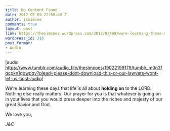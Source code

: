 ```yaml
---
title: No Content Found
date: 2012-03-09 22:50:00 Z
author: jcsimcoe
comments: true
layout: post
link: https://thesimcoes.wordpress.com/2012/03/09/were-learning-these-days-that-life-is-all/
wordpress_id: 310
post_format:
- Audio
---
```


[audio https://www.tumblr.com/audio_file/thesimcoes/19022199179/tumblr_m0n3fqcpkn1qbwpqv?plead=please-dont-download-this-or-our-lawyers-wont-let-us-host-audio]


We're learning these days that life is all about **holding on** to the LORD. Nothing else really matters. Our prayer for you is that whatever is going on in your lives that you would press deeper into the riches and majesty of our great Savior and God.




We love you,




_J&C_
